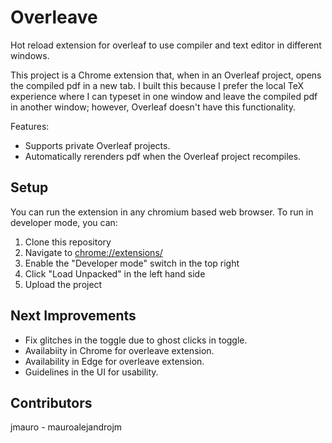 # Overleave

Hot reload extension for overleaf to use compiler and text editor in different windows.

This project is a Chrome extension that, when in an Overleaf project, opens the compiled pdf in a new tab. I built this because I prefer the local TeX experience where I can typeset in one window and leave the compiled pdf in another window; however, Overleaf doesn't have this functionality.

Features:

* Supports private Overleaf projects.
* Automatically rerenders pdf when the Overleaf project recompiles.

## Setup

You can run the extension in any chromium based web browser. To run in developer mode, you can:

1. Clone this repository
2. Navigate to [chrome://extensions/](chrome://extensions/)
3. Enable the "Developer mode" switch in the top right
4. Click "Load Unpacked" in the left hand side
5. Upload the project

## Next Improvements 

* Fix glitches in the toggle due to ghost clicks in toggle.
* Availabiity in Chrome for overleave extension.
* Availability in Edge for overleave extension.
* Guidelines in the UI for usability.

## Contributors

jmauro - mauroalejandrojm